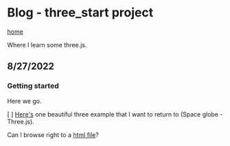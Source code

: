 # Blog - three_start project
[home](../readme.md)

Where I learn some three.js.

## 8/27/2022
### Getting started
Here we go.

[ ] [Here's](https://codepen.io/isladjan/pen/bGpjZwN) one beautiful three example that I want to return to (Space globe - Three.js).

Can I browse right to a [html file](../00-ice-breaker.html)?
